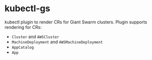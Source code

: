 # kubectl-gs

kubectl plugin to render CRs for Giant Swarm clusters.
Plugin supports rendering for CRs:
  - `Cluster` and `AWSCluster`
  - `MachineDeployment` and `AWSMachineDeployment`
  - `AppCatalog`
  - `App`
